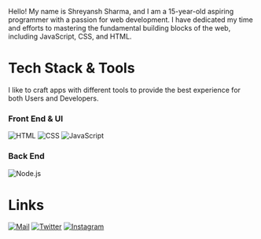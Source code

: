 Hello! My name is Shreyansh Sharma, and I am a
15-year-old aspiring programmer with a passion for
web development. I have dedicated my time and
efforts to mastering the fundamental building
blocks of the web, including JavaScript, CSS, and
HTML.

# Tech Stack & Tools
I like to craft apps with different tools to provide the best experience for both Users and Developers.

### Front End & UI
![HTML](https://img.shields.io/badge/HTML5-E34F26?style=for-the-badge&logo=html5&logoColor=white)
![CSS](https://img.shields.io/badge/CSS3-1572B6?style=for-the-badge&logo=css3&logoColor=white)
![JavaScript](https://img.shields.io/badge/JavaScript-323330?style=for-the-badge&logo=javascript&logoColor=F7DF1E)

### Back End
![Node.js](https://img.shields.io/badge/Node.js-339933?style=for-the-badge&logo=nodedotjs&logoColor=white)

# Links
[![Mail](https://img.shields.io/badge/Gmail-D14836?style=for-the-badge&logo=gmail&logoColor=white)](mailto:shreydev22@gmail.com/)
[![Twitter](http://img.shields.io/badge/twitter-1DA1F2?style=for-the-badge&logo=twitter&logoColor=white)](https://twitter.com/shreyansh1022)
[![Instagram](https://img.shields.io/badge/Instagram-E4405F?style=for-the-badge&logo=instagram&logoColor=white)](https://www.instagram.com/ig.shrey22/)
